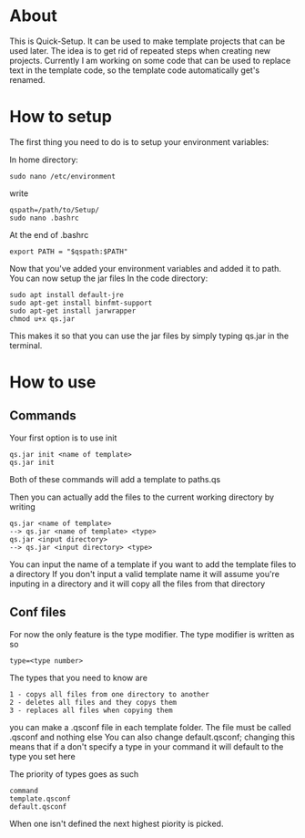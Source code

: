 # About

This is Quick-Setup. It can be used to make template projects that can be used later. The idea is to get rid of repeated steps when creating new projects.
Currently I am working on some code that can be used to replace text in the template code, so the template code automatically get's renamed.

# How to setup

The first thing you need to do is to setup your environment variables:

In home directory:
    
    sudo nano /etc/environment

write

    qspath=/path/to/Setup/
    sudo nano .bashrc
At the end of .bashrc

    export PATH = "$qspath:$PATH"

Now that you've added your environment variables and added it to path. You can now setup the jar files
In the code directory:

    sudo apt install default-jre
    sudo apt-get install binfmt-support
    sudo apt-get install jarwrapper
    chmod u+x qs.jar

This makes it so that you can use the jar files by simply typing qs.jar in the terminal.

# How to use
## Commands
 Your first option is to use init

    qs.jar init <name of template>
    qs.jar init
Both of these commands will add a template to paths.qs

Then you can actually add the files to the current working directory by writing

    qs.jar <name of template>
    --> qs.jar <name of template> <type>
    qs.jar <input directory>
    --> qs.jar <input directory> <type>
You can input the name of a template if you want to add the template files to a directory
If you don't input a valid template name it will assume you're inputing in a directory and it will copy all the files from that directory

## Conf files
For now the only feature is the type modifier.
The type modifier is written as so

    type=<type number>
The types that you need to know are

    1 - copys all files from one directory to another
    2 - deletes all files and they copys them
    3 - replaces all files when copying them

you can make a .qsconf file in each template folder. The file must be called .qsconf and nothing else
You can also change default.qsconf; changing this means that if a don't specify a type in your command it will default to the type you set here

The priority of types goes as such

    command
    template.qsconf
    default.qsconf

When one isn't defined the next highest piority is picked.